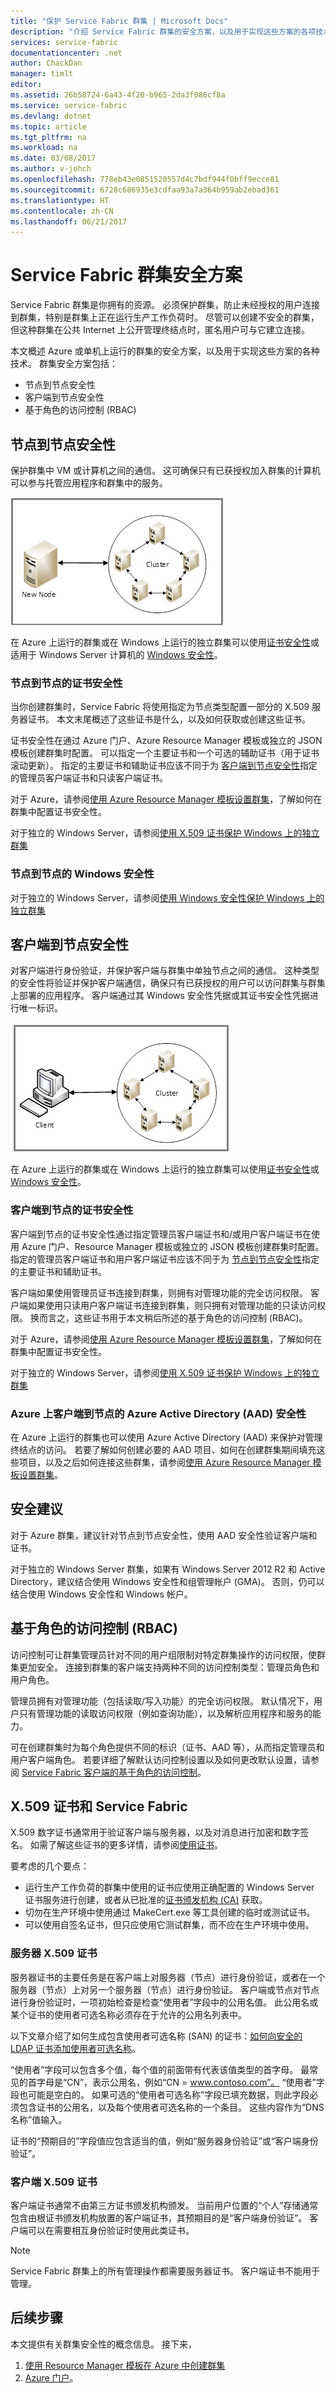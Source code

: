 ```yaml
---
title: "保护 Service Fabric 群集 | Microsoft Docs"
description: "介绍 Service Fabric 群集的安全方案，以及用于实现这些方案的各项技术。"
services: service-fabric
documentationcenter: .net
author: ChackDan
manager: timlt
editor: 
ms.assetid: 26b58724-6a43-4f20-b965-2da3f086cf8a
ms.service: service-fabric
ms.devlang: dotnet
ms.topic: article
ms.tgt_pltfrm: na
ms.workload: na
ms.date: 03/08/2017
ms.author: v-johch
ms.openlocfilehash: 778eb43e0851520557d4c7bdf944f0bff9ecce81
ms.sourcegitcommit: 6728c686935e3cdfaa93a7a364b959ab2ebad361
ms.translationtype: HT
ms.contentlocale: zh-CN
ms.lasthandoff: 06/21/2017
---
```

# Service Fabric 群集安全方案
<a id="service-fabric-cluster-security-scenarios" class="xliff"></a>
Service Fabric 群集是你拥有的资源。 必须保护群集，防止未经授权的用户连接到群集，特别是群集上正在运行生产工作负荷时。 尽管可以创建不安全的群集，但这种群集在公共 Internet 上公开管理终结点时，匿名用户可与它建立连接。 

本文概述 Azure 或单机上运行的群集的安全方案，以及用于实现这些方案的各种技术。 群集安全方案包括：

* 节点到节点安全性
* 客户端到节点安全性
* 基于角色的访问控制 (RBAC)

## 节点到节点安全性
<a id="node-to-node-security" class="xliff"></a>
保护群集中 VM 或计算机之间的通信。 这可确保只有已获授权加入群集的计算机可以参与托管应用程序和群集中的服务。

![节点到节点通信示意图][Node-to-Node]

在 Azure 上运行的群集或在 Windows 上运行的独立群集可以使用[证书安全性](https://msdn.microsoft.com/library/ff649801.aspx)或适用于 Windows Server 计算机的 [Windows 安全性](https://msdn.microsoft.com/library/ff649396.aspx)。

### 节点到节点的证书安全性
<a id="node-to-node-certificate-security" class="xliff"></a>
当你创建群集时，Service Fabric 将使用指定为节点类型配置一部分的 X.509 服务器证书。 本文末尾概述了这些证书是什么，以及如何获取或创建这些证书。

证书安全性在通过 Azure 门户、Azure Resource Manager 模板或独立的 JSON 模板创建群集时配置。 可以指定一个主要证书和一个可选的辅助证书（用于证书滚动更新）。 指定的主要证书和辅助证书应该不同于为 [客户端到节点安全性](#client-to-node-security)指定的管理员客户端证书和只读客户端证书。

对于 Azure，请参阅[使用 Azure Resource Manager 模板设置群集](service-fabric-cluster-creation-via-arm.md)，了解如何在群集中配置证书安全性。

对于独立的 Windows Server，请参阅[使用 X.509 证书保护 Windows 上的独立群集](service-fabric-windows-cluster-x509-security.md)

### 节点到节点的 Windows 安全性
<a id="node-to-node-windows-security" class="xliff"></a>
对于独立的 Windows Server，请参阅[使用 Windows 安全性保护 Windows 上的独立群集](service-fabric-windows-cluster-windows-security.md)

## 客户端到节点安全性
<a id="client-to-node-security" class="xliff"></a>
对客户端进行身份验证，并保护客户端与群集中单独节点之间的通信。 这种类型的安全性将验证并保护客户端通信，确保只有已获授权的用户可以访问群集与群集上部署的应用程序。 客户端通过其 Windows 安全性凭据或其证书安全性凭据进行唯一标识。

![客户端到节点通信示意图][Client-to-Node]

在 Azure 上运行的群集或在 Windows 上运行的独立群集可以使用[证书安全性](https://msdn.microsoft.com/library/ff649801.aspx)或 [Windows 安全性](https://msdn.microsoft.com/library/ff649396.aspx)。

### 客户端到节点的证书安全性
<a id="client-to-node-certificate-security" class="xliff"></a>
 客户端到节点的证书安全性通过指定管理员客户端证书和/或用户客户端证书在使用 Azure 门户、Resource Manager 模板或独立的 JSON 模板创建群集时配置。  指定的管理员客户端证书和用户客户端证书应该不同于为 [节点到节点安全性](#node-to-node-security)指定的主要证书和辅助证书。

客户端如果使用管理员证书连接到群集，则拥有对管理功能的完全访问权限。  客户端如果使用只读用户客户端证书连接到群集，则只拥有对管理功能的只读访问权限。 换而言之，这些证书用于本文稍后所述的基于角色的访问控制 (RBAC)。

对于 Azure，请参阅[使用 Azure Resource Manager 模板设置群集](service-fabric-cluster-creation-via-arm.md)，了解如何在群集中配置证书安全性。

对于独立的 Windows Server，请参阅[使用 X.509 证书保护 Windows 上的独立群集](service-fabric-windows-cluster-x509-security.md)

### Azure 上客户端到节点的 Azure Active Directory (AAD) 安全性
<a id="client-to-node-azure-active-directory-aad-security-on-azure" class="xliff"></a>
在 Azure 上运行的群集也可以使用 Azure Active Directory (AAD) 来保护对管理终结点的访问。 若要了解如何创建必要的 AAD 项目、如何在创建群集期间填充这些项目，以及之后如何连接这些群集，请参阅[使用 Azure Resource Manager 模板设置群集](service-fabric-cluster-creation-via-arm.md)。

## 安全建议
<a id="security-recommendations" class="xliff"></a>
对于 Azure 群集，建议针对节点到节点安全性，使用 AAD 安全性验证客户端和证书。

对于独立的 Windows Server 群集，如果有 Windows Server 2012 R2 和 Active Directory，建议结合使用 Windows 安全性和组管理帐户 (GMA)。 否则，仍可以结合使用 Windows 安全性和 Windows 帐户。

## 基于角色的访问控制 (RBAC)
<a id="role-based-access-control-rbac" class="xliff"></a>
访问控制可让群集管理员针对不同的用户组限制对特定群集操作的访问权限，使群集更加安全。 连接到群集的客户端支持两种不同的访问控制类型：管理员角色和用户角色。

管理员拥有对管理功能（包括读取/写入功能）的完全访问权限。 默认情况下，用户只有管理功能的读取访问权限（例如查询功能），以及解析应用程序和服务的能力。

可在创建群集时为每个角色提供不同的标识（证书、AAD 等），从而指定管理员和用户客户端角色。 若要详细了解默认访问控制设置以及如何更改默认设置，请参阅 [Service Fabric 客户端的基于角色的访问控制](service-fabric-cluster-security-roles.md)。

## X.509 证书和 Service Fabric
<a id="x509-certificates-and-service-fabric" class="xliff"></a>
X.509 数字证书通常用于验证客户端与服务器，以及对消息进行加密和数字签名。 如需了解这些证书的更多详情，请参阅[使用证书](http://msdn.microsoft.com/library/ms731899.aspx)。

要考虑的几个要点：

* 运行生产工作负荷的群集中使用的证书应使用正确配置的 Windows Server 证书服务进行创建，或者从已批准的[证书颁发机构 (CA)](https://en.wikipedia.org/wiki/Certificate_authority) 获取。
* 切勿在生产环境中使用通过 MakeCert.exe 等工具创建的临时或测试证书。
* 可以使用自签名证书，但只应使用它测试群集，而不应在生产环境中使用。

### 服务器 X.509 证书
<a id="server-x509-certificates" class="xliff"></a>
服务器证书的主要任务是在客户端上对服务器（节点）进行身份验证，或者在一个服务器（节点）上对另一个服务器（节点）进行身份验证。 客户端或节点对节点进行身份验证时，一项初始检查是检查“使用者”字段中的公用名值。 此公用名或某个证书的使用者可选名称必须存在于允许的公用名列表中。

以下文章介绍了如何生成包含使用者可选名称 (SAN) 的证书：[如何向安全的 LDAP 证书添加使用者可选名称](http://support.microsoft.com/kb/931351)。

“使用者”字段可以包含多个值，每个值的前面带有代表该值类型的首字母。 最常见的首字母是“CN”，表示公用名，例如“CN = www.contoso.com”。 “使用者”字段也可能是空白的。 如果可选的“使用者可选名称”字段已填充数据，则此字段必须包含证书的公用名，以及每个使用者可选名称的一个条目。 这些内容作为“DNS 名称”值输入。

证书的“预期目的”字段值应包含适当的值，例如“服务器身份验证”或“客户端身份验证”。

### 客户端 X.509 证书
<a id="client-x509-certificates" class="xliff"></a>
客户端证书通常不由第三方证书颁发机构颁发。 当前用户位置的“个人”存储通常包含由根证书颁发机构放置的客户端证书，其预期目的是“客户端身份验证”。 客户端可以在需要相互身份验证时使用此类证书。

> [!NOTE]
> Service Fabric 群集上的所有管理操作都需要服务器证书。 客户端证书不能用于管理。
> 
> 

<!--Every topic should have next steps and links to the next logical set of content to keep the customer engaged-->


## 后续步骤
<a id="next-steps" class="xliff"></a>
本文提供有关群集安全性的概念信息。 接下来，


1.  [使用 Resource Manager 模板在 Azure 中创建群集](service-fabric-cluster-creation-via-arm.md) 
2.  [Azure 门户](service-fabric-cluster-creation-via-portal.md)。

<!--Image references-->
[Node-to-Node]: ./media/service-fabric-cluster-security/node-to-node.png
[Client-to-Node]: ./media/service-fabric-cluster-security/client-to-node.png